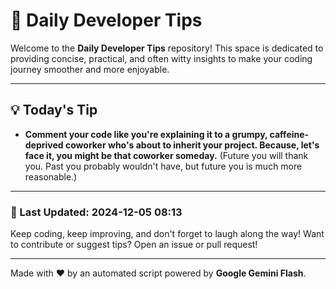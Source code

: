 
# 🌟 Daily Developer Tips

Welcome to the **Daily Developer Tips** repository! This space is dedicated to providing concise, practical, and often witty insights to make your coding journey smoother and more enjoyable.

---

## 💡 Today's Tip

- **Comment your code like you're explaining it to a grumpy, caffeine-deprived coworker who's about to inherit your project.  Because, let's face it, you might be that coworker someday.**  (Future you will thank you.  Past you probably wouldn't have, but future you is much more reasonable.)

---

### 📅 Last Updated: 2024-12-05 08:13

Keep coding, keep improving, and don't forget to laugh along the way! Want to contribute or suggest tips? Open an issue or pull request!

---

Made with ❤️ by an automated script powered by **Google Gemini Flash**.
